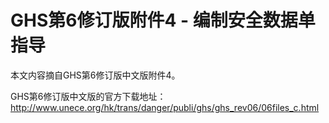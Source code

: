# GHS第6修订版附件4 - 编制安全数据单指导

本文内容摘自GHS第6修订版中文版附件4。

GHS第6修订版中文版的官方下载地址：
http://www.unece.org/hk/trans/danger/publi/ghs/ghs_rev06/06files_c.html


